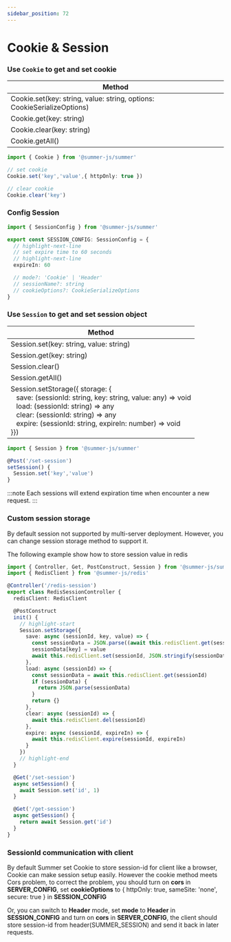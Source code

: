 ```yaml
---
sidebar_position: 72
---
```


#  Cookie & Session

###  Use `Cookie` to get and set cookie


|  Method     |
|  ----       |
|  Cookie.set(key: string, value: string, options: CookieSerializeOptions) |
|  Cookie.get(key: string) |
|  Cookie.clear(key: string) |
|  Cookie.getAll() |

```ts title="Example"
import { Cookie } from '@summer-js/summer'

// set cookie
Cookie.set('key','value',{ httpOnly: true })

// clear cookie
Cookie.clear('key')
```


### Config Session

```ts
import { SessionConfig } from '@summer-js/summer'

export const SESSION_CONFIG: SessionConfig = {
  // highlight-next-line
  // set expire time to 60 seconds
  // highlight-next-line
  expireIn: 60

  // mode?: 'Cookie' | 'Header'
  // sessionName?: string
  // cookieOptions?: CookieSerializeOptions
}

```

### Use `Session` to get and set session object


|  Method     |
|  ----       |
|  Session.set(key: string, value: string) |
|  Session.get(key: string) |
|  Session.clear() |
|  Session.getAll() |
|  Session.setStorage({ storage: { <br/> &nbsp; &nbsp;save: (sessionId: string, key: string, value: any) => void <br/> &nbsp; &nbsp;load: (sessionId: string) => any <br/> &nbsp; &nbsp;clear: (sessionId: string) => any <br/> &nbsp; &nbsp;expire: (sessionId: string, expireIn: number) => void <br/> }}) |


```ts title="Example"
import { Session } from '@summer-js/summer'

@Post('/set-session')
setSession() {
  Session.set('key','value')
}

```

:::note
Each sessions will extend expiration time when encounter a new request.
:::

### Custom session storage

By default session not supported by multi-server deployment. However, you can change session storage method to support it.

The following example show how to store session value in redis
```ts
import { Controller, Get, PostConstruct, Session } from '@summer-js/summer'
import { RedisClient } from '@summer-js/redis'

@Controller('/redis-session')
export class RedisSessionController {
  redisClient: RedisClient

  @PostConstruct
  init() {
    // highlight-start
    Session.setStorage({
      save: async (sessionId, key, value) => {
        const sessionData = JSON.parse((await this.redisClient.get(sessionId)) || '{}')
        sessionData[key] = value
        await this.redisClient.set(sessionId, JSON.stringify(sessionData))
      },
      load: async (sessionId) => {
        const sessionData = await this.redisClient.get(sessionId)
        if (sessionData) {
          return JSON.parse(sessionData)
        }
        return {}
      },
      clear: async (sessionId) => {
        await this.redisClient.del(sessionId)
      },
      expire: async (sessionId, expireIn) => {
        await this.redisClient.expire(sessionId, expireIn)
      }
    })
    // highlight-end
  }

  @Get('/set-session')
  async setSession() {
    await Session.set('id', 1)
  }

  @Get('/get-session')
  async getSession() {
    return await Session.get('id')
  }
}
```


### SessionId communication with client

 
By default Summer set Cookie to store session-id for client like a browser, Cookie can make session setup easily. However the cookie method meets Cors problem, to correct the problem, you should turn on **cors** in **SERVER_CONFIG**, set **cookieOptions** to { httpOnly: true, sameSite: 'none', secure: true } in **SESSION_CONFIG**

Or, you can switch to **Header** mode, set **mode** to **Header** in **SESSION_CONFIG** and turn on **cors** in **SERVER_CONFIG**, the client should store session-id from header(SUMMER_SESSION) and send it back in later requests.
 